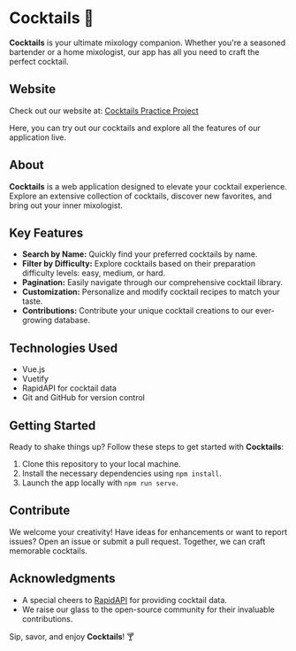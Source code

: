 # Cocktails 🍹


**Cocktails** is your ultimate mixology companion. Whether you're a seasoned bartender or a home mixologist, our app has all you need to craft the perfect cocktail.

## Website

Check out our website at: [Cocktails Practice Project](https://cocktails-practice-project.netlify.app/)

Here, you can try out our cocktails and explore all the features of our application live.

## About

**Cocktails** is a web application designed to elevate your cocktail experience. Explore an extensive collection of cocktails, discover new favorites, and bring out your inner mixologist.

## Key Features

- **Search by Name:** Quickly find your preferred cocktails by name.
- **Filter by Difficulty:** Explore cocktails based on their preparation difficulty levels: easy, medium, or hard.
- **Pagination:** Easily navigate through our comprehensive cocktail library.
- **Customization:** Personalize and modify cocktail recipes to match your taste.
- **Contributions:** Contribute your unique cocktail creations to our ever-growing database.

## Technologies Used

- Vue.js
- Vuetify
- RapidAPI for cocktail data
- Git and GitHub for version control

## Getting Started

Ready to shake things up? Follow these steps to get started with **Cocktails**:

1. Clone this repository to your local machine.
2. Install the necessary dependencies using `npm install`.
3. Launch the app locally with `npm run serve`.

## Contribute

We welcome your creativity! Have ideas for enhancements or want to report issues? Open an issue or submit a pull request. Together, we can craft memorable cocktails.

## Acknowledgments

- A special cheers to [RapidAPI](https://rapidapi.com/) for providing cocktail data.
- We raise our glass to the open-source community for their invaluable contributions.

Sip, savor, and enjoy **Cocktails**! 🍸
